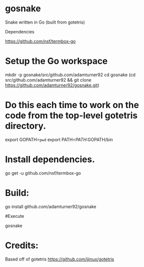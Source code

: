 # gosnake
Snake written in Go (built from gotetris)

Dependencies

https://github.com/nsf/termbox-go

# Setup the Go workspace

mkdir -p gosnake/src/github.com/adamturner92
cd gosnake
(cd src/github.com/adamturner92 &&
  git clone https://github.com/adamturner92/gosnake.git)

# Do this each time to work on the code from the top-level gotetris directory.
export GOPATH=`pwd`
export PATH=$PATH:$GOPATH/bin

# Install dependencies.
go get -u github.com/nsf/termbox-go

# Build:

go install github.com/adamturner92/gosnake

#Execute

gosnake

# Credits:
Based off of gotetris
https://github.com/jjinux/gotetris